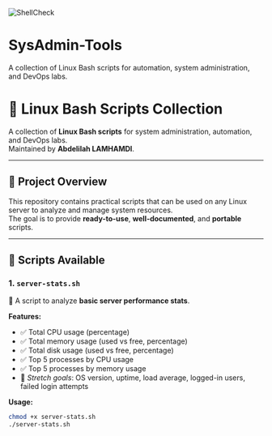 ![ShellCheck](https://github.com/ShadawRoot/SysAdmin-Tools/actions/workflows/shellcheck.yml/badge.svg)

# SysAdmin-Tools
A collection of Linux Bash scripts for automation, system administration, and DevOps labs.
# 🐧 Linux Bash Scripts Collection

A collection of **Linux Bash scripts** for system administration, automation, and DevOps labs.  
Maintained by **Abdelilah LAMHAMDI**.

---

## 📌 Project Overview
This repository contains practical scripts that can be used on any Linux server to analyze and manage system resources.  
The goal is to provide **ready-to-use**, **well-documented**, and **portable** scripts.

---

## 🚀 Scripts Available

### 1. `server-stats.sh`
🔎 A script to analyze **basic server performance stats**.

**Features:**
- ✅ Total CPU usage (percentage)
- ✅ Total memory usage (used vs free, percentage)
- ✅ Total disk usage (used vs free, percentage)
- ✅ Top 5 processes by CPU usage
- ✅ Top 5 processes by memory usage  
- 🎯 *Stretch goals*: OS version, uptime, load average, logged-in users, failed login attempts

**Usage:**
```bash
chmod +x server-stats.sh
./server-stats.sh
